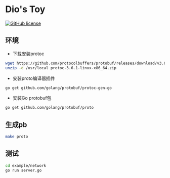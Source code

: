 # Dio's Toy
[![GitHub license](https://img.shields.io/badge/license-MIT-blue.svg)](https://raw.githubusercontent.com/zhenzhongfu/toy/master/LICENSE)

## 环境
- 下载安装protoc
```bash
wget https://github.com/protocolbuffers/protobuf/releases/download/v3.6.1/protoc-3.6.1-linux-x86_64.zip
unzip -d /usr/local protoc-3.6.1-linux-x86_64.zip
```
- 安装proto编译器插件
```bash
go get github.com/golang/protobuf/protoc-gen-go
```
- 安装Go protobuf包
```bash
go get github.com/golang/protobuf/proto
```

## 生成pb
```bash
make proto
```

## 测试
```bash
cd example/network
go run server.go
```
